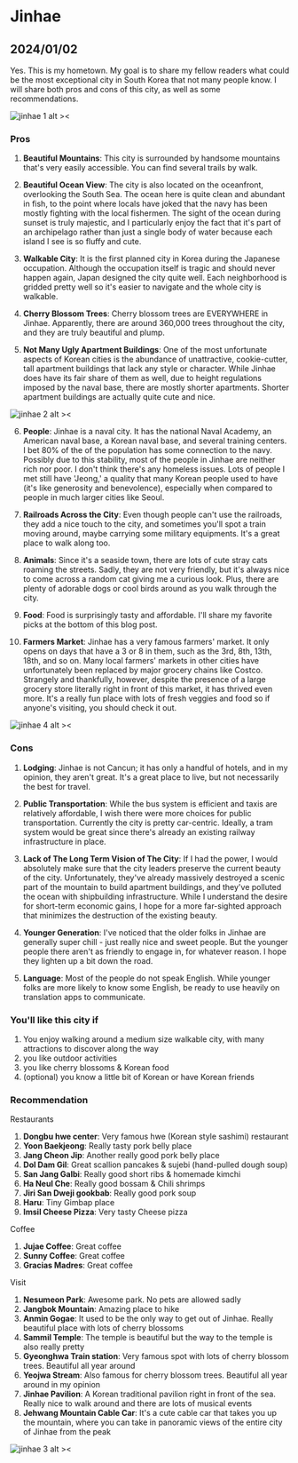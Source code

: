 # Jinhae
## 2024/01/02

Yes. This is my hometown. My goal is to share my fellow readers what could be the most exceptional city in South Korea that not many people know. I will share both pros and cons of this city, as well as some recommendations.

![jinhae 1 alt ><](https://github.com/jinnycho/jinnycho.github.io/blob/main/src/assets/photos/cherryblossom1.gif?raw=true)

### Pros
1. **Beautiful Mountains**: This city is surrounded by handsome mountains that's very easily accessible. You can find several trails by walk.

2. **Beautiful Ocean View**: The city is also located on the oceanfront, overlooking the South Sea. The ocean here is quite clean and abundant in fish, to the point where locals have joked that the navy has been mostly fighting with the local fishermen. The sight of the ocean during sunset is truly majestic, and I particularly enjoy the fact that it's part of an archipelago rather than just a single body of water because each island I see is so fluffy and cute.

3. **Walkable City**: It is the first planned city in Korea during the Japanese occupation. Although the occupation itself is tragic and should never happen again, Japan designed the city quite well. Each neighborhood is gridded pretty well so it's easier to navigate and the whole city is walkable.

4. **Cherry Blossom Trees**: Cherry blossom trees are EVERYWHERE in Jinhae. Apparently, there are around 360,000 trees throughout the city, and they are truly beautiful and plump.

5. **Not Many Ugly Apartment Buildings**: One of the most unfortunate aspects of Korean cities is the abundance of unattractive, cookie-cutter, tall apartment buildings that lack any style or character. While Jinhae does have its fair share of them as well, due to height regulations imposed by the naval base, there are mostly shorter apartments. Shorter apartment buildings are actually quite cute and nice.

![jinhae 2 alt ><](https://github.com/jinnycho/jinnycho.github.io/blob/main/src/assets/photos/cherryblossom2.png?raw=true)

6. **People**: Jinhae is a naval city. It has the national Naval Academy, an American naval base, a Korean naval base, and several training centers. I bet 80% of the of the population has some connection to the navy. Possibly due to this stability, most of the people in Jinhae are neither rich nor poor. I don't think there's any homeless issues. Lots of people I met still have 'Jeong,' a quality that many Korean people used to have (it's like generosity and benevolence), especially when compared to people in much larger cities like Seoul.

7. **Railroads Across the City**: Even though people can't use the railroads, they add a nice touch to the city, and sometimes you'll spot a train moving around, maybe carrying some military equipments. It's a great place to walk along too. 

8. **Animals**: Since it's a seaside town, there are lots of cute stray cats roaming the streets. Sadly, they are not very friendly, but it's always nice to come across a random cat giving me a curious look. Plus, there are plenty of adorable dogs or cool birds around as you walk through the city.

9. **Food**: Food is surprisingly tasty and affordable. I'll share my favorite picks at the bottom of this blog post.

10. **Farmers Market**: Jinhae has a very famous farmers' market. It only opens on days that have a 3 or 8 in them, such as the 3rd, 8th, 13th, 18th, and so on. Many local farmers' markets in other cities have unfortunately been replaced by major grocery chains like Costco. Strangely and thankfully, however, despite the presence of a large grocery store literally right in front of this market, it has thrived even more. It's a really fun place with lots of fresh veggies and food so if anyone's visiting, you should check it out.

![jinhae 4 alt ><](https://github.com/jinnycho/jinnycho.github.io/blob/main/src/assets/photos/cherryblossom4.png?raw=true)

### Cons
1. **Lodging**: Jinhae is not Cancun; it has only a handful of hotels, and in my opinion, they aren't great. It's a great place to live, but not necessarily the best for travel.

2. **Public Transportation**: While the bus system is efficient and taxis are relatively affordable, I wish there were more choices for public transportation. Currently the city is pretty car-centric. Ideally, a tram system would be great since there's already an existing railway infrastructure in place.

3. **Lack of The Long Term Vision of The City**: If I had the power, I would absolutely make sure that the city leaders preserve the current beauty of the city. Unfortunately, they've already massively destroyed a scenic part of the mountain to build apartment buildings, and they've polluted the ocean with shipbuilding infrastructure. While I understand the desire for short-term economic gains, I hope for a more far-sighted approach that minimizes the destruction of the existing beauty.

5. **Younger Generation**: I've noticed that the older folks in Jinhae are generally super chill - just really nice and sweet people. But the younger people there aren't as friendly to engage in, for whatever reason. I hope they lighten up a bit down the road.

6. **Language**: Most of the people do not speak English. While younger folks are more likely to know some English, be ready to use heavily on translation apps to communicate.

### You'll like this city if

1. You enjoy walking around a medium size walkable city, with many attractions to discover along the way
2. you like outdoor activities
3. you like cherry blossoms & Korean food
4. (optional) you know a little bit of Korean or have Korean friends

### Recommendation

Restaurants
1. **Dongbu hwe center**: Very famous hwe (Korean style sashimi) restaurant
2. **Yoon Baekjeong**: Really tasty pork belly place
3. **Jang Cheon Jip**: Another really good pork belly place
4. **Dol Dam Gil**: Great scallion pancakes & sujebi (hand-pulled dough soup)
5. **San Jang Galbi**: Really good short ribs & homemade kimchi
6. **Ha Neul Che**: Really good bossam & Chili shrimps
7. **Jiri San Dweji gookbab**: Really good pork soup
8. **Haru**: Tiny Gimbap place
9. **Imsil Cheese Pizza**: Very tasty Cheese pizza

Coffee
1. **Jujae Coffee**: Great coffee
2. **Sunny Coffee**: Great coffee
3. **Gracias Madres**: Great coffee

Visit
1. **Nesumeon Park**: Awesome park. No pets are allowed sadly
2. **Jangbok Mountain**: Amazing place to hike
3. **Anmin Gogae**: It used to be the only way to get out of Jinhae. Really beautiful place with lots of cherry blossoms
4. **Sammil Temple**: The temple is beautiful but the way to the temple is also really pretty
5. **Gyeonghwa Train station**: Very famous spot with lots of cherry blossom trees. Beautiful all year around
6. **Yeojwa Stream**: Also famous for cherry blossom trees. Beautiful all year around in my opinion
7. **Jinhae Pavilion**: A Korean traditional pavilion right in front of the sea. Really nice to walk around and there are lots of musical events
8. **Jehwang Mountain Cable Car**: It's a cute cable car that takes you up the mountain, where you can take in panoramic views of the entire city of Jinhae from the peak

![jinhae 3 alt ><](https://github.com/jinnycho/jinnycho.github.io/blob/main/src/assets/photos/cherryblossom3.png?raw=true)
